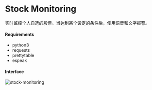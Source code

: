 # Stock Monitoring
实时监控个人自选的股票。当达到某个设定的条件后，使用语音和文字报警。

#### Requirements
- python3
- requests
- prettytable
- espeak

#### Interface
![stock-monitoring](https://raw.githubusercontent.com/xshen1898/StockMonitoring/master/img/stock-monitoring.png "stock-monitoring")
